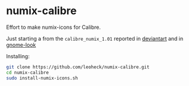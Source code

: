 # numix-calibre

Effort to make numix-icons for Calibre.

Just starting a from the ``calibre_numix_1.01`` reported in [deviantart](http://numixcalibre.deviantart.com/art/Numix-theme-for-calibre-1-01-502183176) and in [gnome-look](https://www.gnome-look.org/content/show.php?content=168291)

Installing:
```bash
git clone https://github.com/leoheck/numix-calibre.git
cd numix-calibre
sudo install-numix-icons.sh
```
